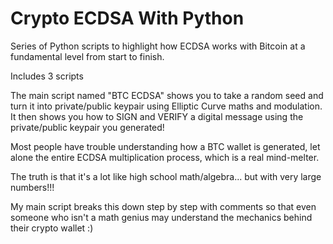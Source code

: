 # Crypto ECDSA With Python 

Series of Python scripts to highlight how ECDSA works with Bitcoin at a fundamental level from start to finish. 

Includes 3 scripts

The main script named "BTC ECDSA" shows you to take a random seed and turn it into private/public keypair using Elliptic Curve maths and modulation. 
It then shows you how to SIGN and VERIFY a digital message using the private/public keypair you generated!   

Most people have trouble understanding how a BTC wallet is generated, let alone the entire ECDSA multiplication process, which is a real mind-melter. 

The truth is that it's a lot like high school math/algebra... but with very large numbers!!! 

My main script breaks this down step by step with comments so that even someone who isn't a math genius may understand the mechanics behind their crypto wallet :) 
